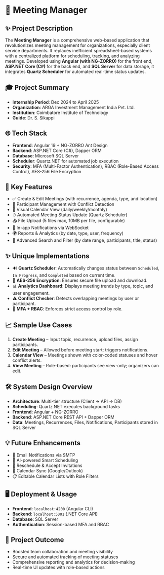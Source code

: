 # 📅 Meeting Manager

## ✨ Project Description
The **Meeting Manager** is a comprehensive web-based application that revolutionizes meeting management for organizations, especially client service departments. It replaces inefficient spreadsheet-based systems with a centralized platform for scheduling, tracking, and analyzing meetings. Developed using **Angular (with NG-ZORRO)** for the front end, **ASP.NET Core (C#)** for the back end, and **SQL Server** for data storage, it integrates **Quartz Scheduler** for automated real-time status updates.

## 🎓 Project Summary
- **Internship Period**: Dec 2024 to April 2025  
- **Organization**: ARGA Investment Management India Pvt. Ltd.  
- **Institution**: Coimbatore Institute of Technology  
- **Guide**: Dr. S. Sikappi  

## 🌐 Tech Stack
- **Frontend**: Angular 19 + NG-ZORRO Ant Design  
- **Backend**: ASP.NET Core (C#), Dapper ORM  
- **Database**: Microsoft SQL Server  
- **Scheduler**: Quartz.NET for automated job execution  
- **Security**: MFA (Multi-Factor Authentication), RBAC (Role-Based Access Control), AES-256 File Encryption  

## 🌟 Key Features
- ✅ Create & Edit Meetings (with recurrence, agenda, type, and location)  
- 🙋 Participant Management with Conflict Detection  
- 📆 Visual Calendar View (daily/weekly/monthly)  
- ⏱ Automated Meeting Status Update (Quartz Scheduler)  
- 📤 File Upload (5 files max, 10MB per file, configurable)  
- 🔔 In-app Notifications via WebSocket  
- 🌍 Reports & Analytics (by date, type, user, frequency)  
- 🔎 Advanced Search and Filter (by date range, participants, title, status)  

## ✨ Unique Implementations
- 🔊 **Quartz Scheduler**: Automatically changes status between `Scheduled`, `In Progress`, and `Completed` based on current time.  
- 🔐 **AES-256 Encryption**: Ensures secure file upload and download.  
- 📊 **Analytics Dashboard**: Displays meeting trends by type, topic, and user engagement.  
- ⚠️ **Conflict Checker**: Detects overlapping meetings by user or participant.  
- 🔑 **MFA + RBAC**: Enforces strict access control by role.  

## 📈 Sample Use Cases
1. **Create Meeting** – Input topic, recurrence, upload files, assign participants.  
2. **Edit Meeting** – Allowed before meeting start; triggers notifications.  
3. **Calendar View** – Meetings shown with color-coded statuses and hover conflict alerts.  
4. **View Meeting** – Role-based: participants see view-only; organizers can edit.  

## 🛠 System Design Overview
- **Architecture**: Multi-tier structure (Client → API → DB)  
- **Scheduling**: Quartz.NET executes background tasks  
- **Frontend**: Angular + NG-ZORRO  
- **Backend**: ASP.NET Core REST API + Dapper ORM  
- **Data**: Meetings, Recurrences, Files, Notifications, Participants stored in SQL Server  

## 💡 Future Enhancements
- 📧 Email Notifications via SMTP  
- 🤖 AI-powered Smart Scheduling  
- 🔁 Reschedule & Accept Invitations  
- 🔗 Calendar Sync (Google/Outlook)  
- 📋 Editable Calendar Lists with Role Filters  

## 🖥 Deployment & Usage
- **Frontend**: `localhost:4200` (Angular CLI)  
- **Backend**: `localhost:5001` (.NET Core API)  
- **Database**: SQL Server  
- **Authentication**: Session-based MFA and RBAC  

## 🏁 Project Outcome
- Boosted team collaboration and meeting visibility  
- Secure and automated tracking of meeting statuses  
- Comprehensive reporting and analytics for decision-making  
- Real-time UI updates with role-based actions  


